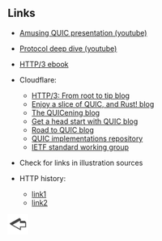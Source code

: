 ## Links

* [Amusing QUIC presentation (youtube)](https://www.youtube.com/watch?v=B1SQFjIXJtc)
* [Protocol deep dive (youtube)](https://www.youtube.com/watch?v=mDc2kHPtavE)


* [HTTP/3 ebook](https://http3-explained.haxx.se/en/)
* Cloudflare:
  * [HTTP/3: From root to tip blog](https://blog.cloudflare.com/http-3-from-root-to-tip)
  * [Enjoy a slice of QUIC, and Rust! blog](https://blog.cloudflare.com/enjoy-a-slice-of-quic-and-rust)
  * [The QUICening blog](https://blog.cloudflare.com/the-quicening)
  * [Get a head start with QUIC blog](https://blog.cloudflare.com/head-start-with-quic)
  * [Road to QUIC blog](https://blog.cloudflare.com/the-road-to-quic)
  * [QUIC implementations repository](https://github.com/quicwg/base-drafts/wiki/Implementations)
  * [IETF standard working group](https://quicwg.org/)
* Check for links in illustration sources


* HTTP history:
  * [link1](http://www.informit.com/articles/article.aspx?p=169578)
  * [link2](https://medium.com/platform-engineer/evolution-of-http-69cfe6531ba0)

<a href="./demo.md"><img align="left" src="../illustrations/left.png" width="40" height="40" title="Previous slide" alt="Previous slide"></a>